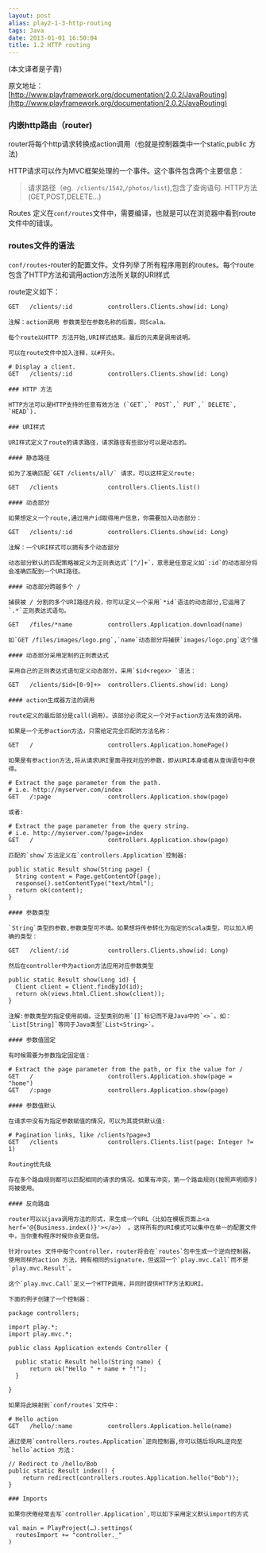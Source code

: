 ```yaml
---
layout: post
alias: play2-1-3-http-routing
tags: Java
date: 2013-01-01 16:50:04
title: 1.2 HTTP routing
---
```


(本文译者是子青)

原文地址：[http://www.playframework.org/documentation/2.0.2/JavaRouting](http://www.playframework.org/documentation/2.0.2/JavaRouting)

### 内嵌http路由（router)

router将每个http请求转换成action调用（也就是控制器类中一个static,public 方法)

HTTP请求可以作为MVC框架处理的一个事件。这个事件包含两个主要信息：

> 请求路径（eg.` /clients/1542`,`/photos/list`),包含了查询语句.
> HTTP方法(GET,POST,DELETE...)

Routes 定义在`conf/routes`文件中，需要编译，也就是可以在浏览器中看到route文件中的错误。

### routes文件的语法

`conf/routes`-router的配置文件。文件列举了所有程序用到的routes。每个route包含了HTTP方法和调用action方法所关联的URI样式

route定义如下：

    GET   /clients/:id          controllers.Clients.show(id: Long)

    注解：action调用 参数类型在参数名称的后面，同Scala。

    每个route以HTTP 方法开始,URI样式结束。最后的元素是调用说明。

    可以在route文件中加入注释，以#开头。

    # Display a client.
    GET   /clients/:id          controllers.Clients.show(id: Long)

    ### HTTP 方法

    HTTP方法可以是HTTP支持的任意有效方法 (`GET`,` POST`,` PUT`,` DELETE`, `HEAD`).

    ### URI样式

    URI样式定义了route的请求路径，请求路径有些部分可以是动态的。

    #### 静态路径

    如为了准确匹配`GET /clients/all/` 请求，可以这样定义route:

    GET   /clients              controllers.Clients.list()

    #### 动态部分

    如果想定义一个route,通过用户id取得用户信息，你需要加入动态部分：

    GET   /clients/:id          controllers.Clients.show(id: Long)

    注解：一个URI样式可以拥有多个动态部分

    动态部分默认的匹配策略被定义为正则表达式`[^/]+`，意思是任意定义如`:id`的动态部分将会准确匹配到一个URI路径。

    #### 动态部分跨越多个 /

    捕获被 / 分割的多个URI路径片段，你可以定义一个采用`*id`语法的动态部分,它运用了`.*`正则表达式语句。

    GET   /files/*name          controllers.Application.download(name)

    如`GET /files/images/logo.png`,`name`动态部分将捕获`images/logo.png`这个值

    #### 动态部分采用定制的正则表达式

    采用自己的正则表达式语句定义动态部分，采用`$id<regex> `语法：

    GET   /clients/$id<[0-9]+>  controllers.Clients.show(id: Long)

    #### action生成器方法的调用

    route定义的最后部分是call(调用）。该部分必须定义一个对于action方法有效的调用。

    如果是一个无参action方法，只需给定完全匹配的方法名称：

    GET   /                     controllers.Application.homePage()

    如果是有参action方法,将从请求URI里面寻找对应的参数，即从URI本身或者从查询语句中获得。

    # Extract the page parameter from the path.
    # i.e. http://myserver.com/index
    GET   /:page                controllers.Application.show(page)

    或者:

    # Extract the page parameter from the query string.
    # i.e. http://myserver.com/?page=index
    GET   /                     controllers.Application.show(page)

    匹配的`show`方法定义在`controllers.Application`控制器:

    public static Result show(String page) {
      String content = Page.getContentOf(page);
      response().setContentType("text/html");
      return ok(content);
    }

    #### 参数类型

    `String`类型的参数,参数类型可不填。如果想将传参转化为指定的Scala类型，可以加入明确的类型：

    GET   /client/:id           controllers.Clients.show(id: Long)

    然后在controller中为action方法应用对应参数类型

    public static Result show(Long id) {
      Client client = Client.findById(id);
      return ok(views.html.Client.show(client));
    }

    注解:参数类型的指定使用前缀。泛型类别的用`[]`标记而不是Java中的`<>`。如：`List[String]`等同于Java类型`List<String>`。

    #### 参数值固定

    有时候需要为参数指定固定值：

    # Extract the page parameter from the path, or fix the value for /
    GET   /                     controllers.Application.show(page = "home")
    GET   /:page                controllers.Application.show(page)

    #### 参数值默认

    在请求中没有为指定参数赋值的情况，可以为其提供默认值:

    # Pagination links, like /clients?page=3
    GET   /clients              controllers.Clients.list(page: Integer ?= 1)

    Routing优先级

    存在多个路由规则都可以匹配相同的请求的情况。如果有冲突，第一个路由规则(按照声明顺序)将被使用。

    #### 反向路由

    router可以以java调用方法的形式，来生成一个URL（比如在模板页面上<a herf='@{Business.index()}'></a>） 。这样所有的URI模式可以集中在单一的配置文件中，当你重构程序时候你会更自信。

    针对routes 文件中每个controller，router将会在`routes`包中生成一个逆向控制器，使用同样的action 方法，拥有相同的signature，但返回一个`play.mvc.Call`而不是`play.mvc.Result`。

    这个`play.mvc.Call`定义一个HTTP调用，并同时提供HTTP方法和URI。

    下面的例子创建了一个控制器：

    package controllers;

    import play.*;
    import play.mvc.*;

    public class Application extends Controller {

      public static Result hello(String name) {
          return ok("Hello " + name + "!");
      }

    }

    如果将此映射到`conf/routes`文件中：

    # Hello action
    GET   /hello/:name          controllers.Application.hello(name)

    通过使用`controllers.routes.Application`逆向控制器,你可以随后将URL逆向至`hello`action 方法：

    // Redirect to /hello/Bob
    public static Result index() {
        return redirect(controllers.routes.Application.hello("Bob")); 
    }

    ### Imports

    如果你厌倦经常去写`controller.Application`,可以如下采用定义默认import的方式

    val main = PlayProject(…).settings(
      routesImport += "controller._"
    )
